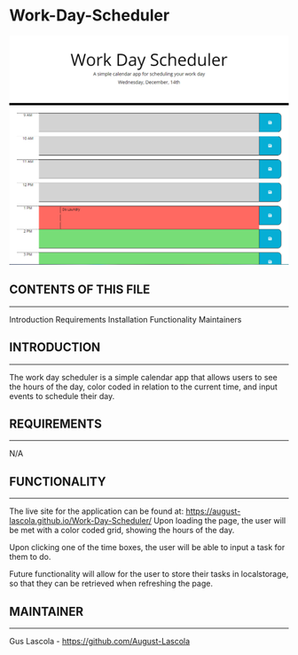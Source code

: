 # Work-Day-Scheduler
![Alt text](assets\img\WorkdaySS.png "Screenshot of Deployed Application")
## CONTENTS OF THIS FILE
-------------
Introduction
Requirements
Installation
Functionality
Maintainers

## INTRODUCTION
---------------
The work day scheduler is a simple calendar app that allows users to see the hours of the day, color coded in relation to the current time, and input events to schedule their day. 

## REQUIREMENTS
--------------
N/A


## FUNCTIONALITY
----------------
The live site for the application can be found at: https://august-lascola.github.io/Work-Day-Scheduler/
Upon loading the page, the user will be met with a color coded grid, showing the hours of the day. 

Upon clicking one of the time boxes, the user will be able to input a task for them to do. 

Future functionality will allow for the user to store their tasks in localstorage, so that they can be retrieved when refreshing the page. 

## MAINTAINER
-------------
Gus Lascola - https://github.com/August-Lascola
